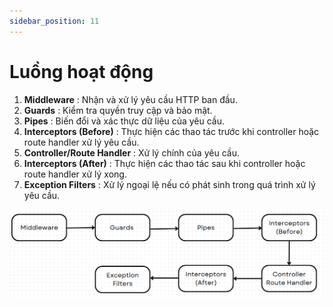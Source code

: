 ```yaml
---
sidebar_position: 11
---
```


# Luồng hoạt động

1. **Middleware** : Nhận và xử lý yêu cầu HTTP ban đầu.
2. **Guards** : Kiểm tra quyền truy cập và bảo mật.
3. **Pipes** : Biến đổi và xác thực dữ liệu của yêu cầu.
4. **Interceptors (Before)** : Thực hiện các thao tác trước khi controller hoặc route handler xử lý yêu cầu.
5. **Controller/Route Handler** : Xử lý chính của yêu cầu.
6. **Interceptors (After)** : Thực hiện các thao tác sau khi controller hoặc route handler xử lý xong.
7. **Exception Filters** : Xử lý ngoại lệ nếu có phát sinh trong quá trình xử lý yêu cầu.

![1718209964683](image/activity-stream/1718209964683.png)
